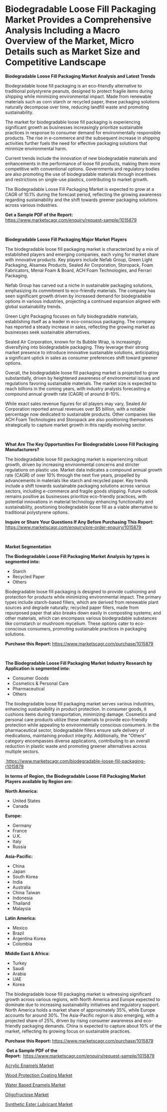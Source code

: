 <p><h1>Biodegradable Loose Fill Packaging Market Provides a Comprehensive Analysis Including a Macro Overview of the Market, Micro Details such as Market Size and Competitive Landscape</h1></p><p><strong>Biodegradable Loose Fill Packaging Market Analysis and Latest Trends</strong></p>
<p><p>Biodegradable loose fill packaging is an eco-friendly alternative to traditional polystyrene peanuts, designed to protect fragile items during shipping while minimizing environmental impact. Made from renewable materials such as corn starch or recycled paper, these packaging solutions naturally decompose over time, reducing landfill waste and promoting sustainability.</p><p>The market for biodegradable loose fill packaging is experiencing significant growth as businesses increasingly prioritize sustainable practices in response to consumer demand for environmentally responsible products. The rise in e-commerce and the subsequent increase in shipping activities further fuels the need for effective packaging solutions that minimize environmental harm. </p><p>Current trends include the innovation of new biodegradable materials and enhancements in the performance of loose fill products, making them more competitive with conventional options. Governments and regulatory bodies are also promoting the use of biodegradable materials through incentives and restrictions on single-use plastics, contributing to market growth. </p><p>The Biodegradable Loose Fill Packaging Market is expected to grow at a CAGR of 10.1% during the forecast period, reflecting the growing awareness regarding sustainability and the shift towards greener packaging solutions across various industries.</p></p>
<p><strong>Get a Sample PDF of the Report:&nbsp;</strong> <a href="https://www.marketscagr.com/enquiry/request-sample/1015879?utm_campaign=1905&utm_medium=2&utm_source=Github&utm_content=ia&utm_term=01042025&utm_id=biodegradable-loose-fill-packaging">https://www.marketscagr.com/enquiry/request-sample/1015879</a></p>
<p>&nbsp;</p>
<p><strong>Biodegradable Loose Fill Packaging Major Market Players</strong></p>
<p><p>The biodegradable loose fill packaging market is characterized by a mix of established players and emerging companies, each vying for market share with innovative products. Key players include Nefab Group, Green Light Packaging, Alsamex Products, Sealed Air Corporation, Storopack, Foam Fabricators, Menai Foam & Board, ACH Foam Technologies, and Ferrari Packaging.</p><p>Nefab Group has carved out a niche in sustainable packaging solutions, emphasizing its commitment to eco-friendly materials. The company has seen significant growth driven by increased demand for biodegradable options in various industries, projecting a continued expansion aligned with global sustainability trends.</p><p>Green Light Packaging focuses on fully biodegradable materials, establishing itself as a leader in eco-conscious packaging. The company has reported a steady increase in sales, reflecting the growing market as businesses seek sustainable alternatives.</p><p>Sealed Air Corporation, known for its Bubble Wrap, is increasingly diversifying into biodegradable packaging. They leverage their strong market presence to introduce innovative sustainable solutions, anticipating a significant uptick in sales as consumer preferences shift toward greener options.</p><p>Overall, the biodegradable loose fill packaging market is projected to grow substantially, driven by heightened awareness of environmental issues and regulations favoring sustainable materials. The market size is expected to reach billions in the coming years, with industry analysts forecasting a compound annual growth rate (CAGR) of around 8-10%.</p><p>While exact sales revenue figures for all players may vary, Sealed Air Corporation reported annual revenues over $5 billion, with a notable percentage now dedicated to sustainable products. Other companies like ACH Foam Technologies and Storopack are also positioning themselves strategically to capture market growth in this rapidly evolving sector.</p></p>
<p>&nbsp;</p>
<p><strong>What Are The Key Opportunities For Biodegradable Loose Fill Packaging Manufacturers?</strong></p>
<p><p>The biodegradable loose fill packaging market is experiencing robust growth, driven by increasing environmental concerns and stricter regulations on plastic use. Market data indicates a compound annual growth rate (CAGR) of over 10% through the next five years, propelled by advancements in materials like starch and recycled paper. Key trends include a shift towards sustainable packaging solutions across various sectors, including e-commerce and fragile goods shipping. Future outlook remains positive as businesses prioritize eco-friendly practices, with potential innovations in material technology enhancing functionality and sustainability, positioning biodegradable loose fill as a viable alternative to traditional polystyrene options.</p></p>
<p><strong>Inquire or Share Your Questions If Any Before Purchasing This Report:</strong> <a href="https://www.marketscagr.com/enquiry/pre-order-enquiry/1015879?utm_campaign=1905&utm_medium=2&utm_source=Github&utm_content=ia&utm_term=01042025&utm_id=biodegradable-loose-fill-packaging">https://www.marketscagr.com/enquiry/pre-order-enquiry/1015879</a></p>
<p>&nbsp;</p>
<p><strong>Market Segmentation</strong></p>
<p><strong>The Biodegradable Loose Fill Packaging Market Analysis by types is segmented into:</strong></p>
<p><ul><li>Starch</li><li>Recycled Paper</li><li>Others</li></ul></p>
<p><p>Biodegradable loose fill packaging is designed to provide cushioning and protection for products while minimizing environmental impact. The primary types include starch-based fillers, which are derived from renewable plant sources and degrade naturally; recycled paper fillers, made from repurposed paper that also breaks down easily in composting systems; and other materials, which can encompass various biodegradable substances like cornstarch or mushroom mycelium. These options cater to eco-conscious consumers, promoting sustainable practices in packaging solutions.</p></p>
<p><strong>Purchase this Report:&nbsp;</strong><a href="https://www.marketscagr.com/purchase/1015879?utm_campaign=1905&utm_medium=2&utm_source=Github&utm_content=ia&utm_term=01042025&utm_id=biodegradable-loose-fill-packaging">https://www.marketscagr.com/purchase/1015879</a></p>
<p>&nbsp;</p>
<p><strong>The Biodegradable Loose Fill Packaging Market Industry Research by Application is segmented into:</strong></p>
<p><ul><li>Consumer Goods</li><li>Cosmetics & Personal Care</li><li>Pharmaceutical</li><li>Others</li></ul></p>
<p><p>The biodegradable loose fill packaging market serves various industries, enhancing sustainability in product protection. In consumer goods, it cushions items during transportation, minimizing damage. Cosmetics and personal care products utilize these materials to provide eco-friendly protection while appealing to environmentally conscious consumers. In the pharmaceutical sector, biodegradable fillers ensure safe delivery of medications, maintaining product integrity. Additionally, the "Others" category encompasses diverse applications, contributing to an overall reduction in plastic waste and promoting greener alternatives across multiple sectors.</p></p>
<p><a href="https://www.marketscagr.com/biodegradable-loose-fill-packaging-r1015879?utm_campaign=1905&utm_medium=2&utm_source=Github&utm_content=ia&utm_term=01042025&utm_id=biodegradable-loose-fill-packaging">&nbsp;https://www.marketscagr.com/biodegradable-loose-fill-packaging-r1015879</a></p>
<p><strong>In terms of Region, the Biodegradable Loose Fill Packaging Market Players available by Region are:</strong></p>
<p>
    <p> <strong> North America: </strong>
        <ul>
            <li>United States</li>
            <li>Canada</li>
        </ul>
        </p> 
    <p> <strong> Europe: </strong>
        <ul>
            <li>Germany</li>
            <li>France</li>
            <li>U.K.</li>
            <li>Italy</li>
            <li>Russia</li>
        </ul>
        </p> 
    <p> <strong> Asia-Pacific: </strong>
        <ul>
            <li>China</li>
            <li>Japan</li>
            <li>South Korea</li>
            <li>India</li>
            <li>Australia</li>
            <li>China Taiwan</li>
            <li>Indonesia</li>
            <li>Thailand</li>
            <li>Malaysia</li>
        </ul>
        </p> 
    <p> <strong> Latin America: </strong>
        <ul>
            <li>Mexico</li>
            <li>Brazil</li>
            <li>Argentina Korea</li>
            <li>Colombia</li>
        </ul>
        </p> 
    <p> <strong> Middle East & Africa: </strong>
        <ul>
            <li>Turkey</li>
            <li>Saudi</li>
            <li>Arabia</li>
            <li>UAE</li>
            <li>Korea</li>
        </ul>
    </p>
    </p>
<p><p>The biodegradable loose fill packaging market is witnessing significant growth across various regions, with North America and Europe expected to dominate due to increasing sustainability initiatives and regulatory support. North America holds a market share of approximately 35%, while Europe accounts for around 30%. The Asia-Pacific region is also emerging, with a projected share of 25%, driven by rising consumer awareness and eco-friendly packaging demands. China is expected to capture about 10% of the market, reflecting its growing focus on sustainable practices.</p></p>
<p><strong>Purchase this Report: </strong><a href="https://www.marketscagr.com/purchase/1015879?utm_campaign=1905&utm_medium=2&utm_source=Github&utm_content=ia&utm_term=01042025&utm_id=biodegradable-loose-fill-packaging">https://www.marketscagr.com/purchase/1015879</a></p>
<p>&nbsp;<strong>Get a Sample PDF of the Report:&nbsp;&nbsp;</strong><a href="https://www.marketscagr.com/enquiry/request-sample/1015879?utm_campaign=1905&utm_medium=2&utm_source=Github&utm_content=ia&utm_term=01042025&utm_id=biodegradable-loose-fill-packaging">https://www.marketscagr.com/enquiry/request-sample/1015879</a></p>
<p><strong></strong></p>
<p><p><a href="https://github.com/mukaithaisia/Market-Research-Report-List-1/blob/main/acrylic-enamels-market.md?utm_campaign=1905&utm_medium=2&utm_source=Github&utm_content=ia&utm_term=01042025&utm_id=biodegradable-loose-fill-packaging">Acrylic Enamels Market</a></p><p><a href="https://github.com/thatejanet4y/Market-Research-Report-List-1/blob/main/wood-protection-coating-market.md?utm_campaign=1905&utm_medium=2&utm_source=Github&utm_content=ia&utm_term=01042025&utm_id=biodegradable-loose-fill-packaging">Wood Protection Coating Market</a></p><p><a href="https://github.com/hiwanatalak/Market-Research-Report-List-1/blob/main/water-based-enamels-market.md?utm_campaign=1905&utm_medium=2&utm_source=Github&utm_content=ia&utm_term=01042025&utm_id=biodegradable-loose-fill-packaging">Water Based Enamels Market</a></p><p><a href="https://github.com/failarustic/Market-Research-Report-List-1/blob/main/oligofructose-market.md?utm_campaign=1905&utm_medium=2&utm_source=Github&utm_content=ia&utm_term=01042025&utm_id=biodegradable-loose-fill-packaging">Oligofructose Market</a></p><p><a href="https://github.com/claracpegios/Market-Research-Report-List-1/blob/main/synthetic-ester-lubricant-market.md?utm_campaign=1905&utm_medium=2&utm_source=Github&utm_content=ia&utm_term=01042025&utm_id=biodegradable-loose-fill-packaging">Synthetic Ester Lubricant Market</a></p></p>